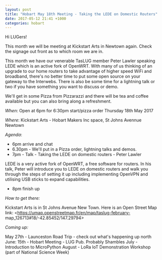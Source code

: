 ```yaml
---
layout: post
title: "Hobart May 18th Meeting - Taking the LEDE on Domestic Routers"
date: 2017-05-12 21:41 +1000
categories: hobart
---
```


Hi LUGers!

This month we will be meeting at Kickstart Arts in Newtown again. Check the
signage out front as to which room we are in.

This month we have our venerable TasLUG member Peter Lawler speaking LEDE
which is an active fork of OpenWRT. With many of us thinking of an upgrade to
our home routers to take advantage of higher speed WiFi and broadband, there's
no better time to put some open source on your gateway to the Interwebs. There
is also be some time for a lightning talk or two if you have something you
want to discuss or demo.

We'll get in some Pizza from Pizzarazzi and there will be tea and coffee
available but you can also bring along a refreshment.

_When_: Open at 6pm for 6:30pm start/pizza order Thursday 18th May 2017

_Where_: Kickstart Arts - Hobart Makers Inc space, St Johns Avennue Newtown

_Agenda_:


  * 6pm arrive and chat
  * 6.30pm - We'll put in a Pizza order, lightning talks and demos.
  * 7pm - Talk - Taking the LEDE on domestic routers - Peter Lawler

LEDE is a very active fork of OpenWRT, a free software for routers. In his
talk, Peter will introduce you to LEDE on domestic routers and walk you
through the steps of setting it up including implementing OpenVPN and
utilising USB sticks to expand capabilities.


  * 8pm finish up

_How to get there:_

Kickstart Arts is in St Johns Avenue New Town. Here is an Open Street Map
link: <https://umap.openstreetmap.fr/en/map/taslug-february-
map_126713#18/-42.85452/147.29794>

_Coming up:_

May 27th - Launceston Road Trip - check out what's happening up north June:
15th - Hobart Meeting - LUG Pub. Probably Shambles July - Introduction to
MicroPython August - LoRa IoT Demonstration Workshop (part of National Science
Week)